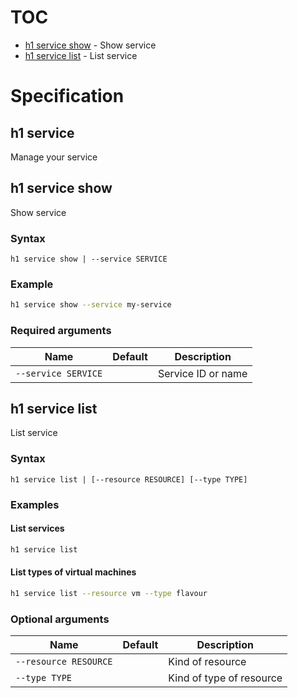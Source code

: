 # TOC

  * [h1 service show](#h1-service-show) - Show service
  * [h1 service list](#h1-service-list) - List service


# Specification

## h1 service

Manage your service

## h1 service show

Show service

### Syntax

```h1 service show | --service SERVICE```
### Example

```bash
h1 service show --service my-service
```
### Required arguments

| Name | Default | Description |
| ---- | ------- | ----------- |
| ```--service SERVICE``` |  | Service ID or name |

## h1 service list

List service

### Syntax

```h1 service list | [--resource RESOURCE] [--type TYPE]```
### Examples

#### List services

```bash
h1 service list
```

#### List types of virtual machines

```bash
h1 service list --resource vm --type flavour 
```
### Optional arguments

| Name | Default | Description |
| ---- | ------- | ----------- |
| ```--resource RESOURCE``` |  | Kind of resource |
| ```--type TYPE``` |  | Kind of type of resource |

